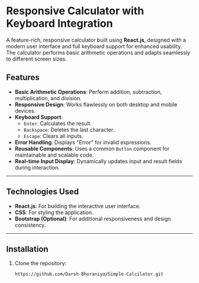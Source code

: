 # Responsive Calculator with Keyboard Integration

A feature-rich, responsive calculator built using **React.js**, designed with a modern user interface and full keyboard support for enhanced usability. The calculator performs basic arithmetic operations and adapts seamlessly to different screen sizes.

## Features

- **Basic Arithmetic Operations**: Perform addition, subtraction, multiplication, and division.
- **Responsive Design**: Works flawlessly on both desktop and mobile devices.
- **Keyboard Support**:
  - `Enter`: Calculates the result.
  - `Backspace`: Deletes the last character.
  - `Escape`: Clears all inputs.
- **Error Handling**: Displays "Error" for invalid expressions.
- **Reusable Components**: Uses a common `Button` component for maintainable and scalable code.
- **Real-time Input Display**: Dynamically updates input and result fields during interaction.

---

## Technologies Used

- **React.js**: For building the interactive user interface.
- **CSS**: For styling the application.
- **Bootstrap (Optional)**: For additional responsiveness and design consistency.

---

## Installation

1. Clone the repository:
   ```bash
   https://github.com/Darsh-Bhoraniya/Simple-Calcilator.git
